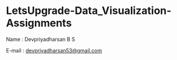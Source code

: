 # LetsUpgrade-Data_Visualization-Assignments
Name : Devpriyadharsan B S


E-mail : devpriyadharsan53@gmail.com
